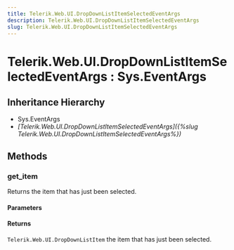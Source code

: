 ```yaml
---
title: Telerik.Web.UI.DropDownListItemSelectedEventArgs
description: Telerik.Web.UI.DropDownListItemSelectedEventArgs
slug: Telerik.Web.UI.DropDownListItemSelectedEventArgs
---
```


# Telerik.Web.UI.DropDownListItemSelectedEventArgs : Sys.EventArgs 

## Inheritance Hierarchy

* Sys.EventArgs
* *[Telerik.Web.UI.DropDownListItemSelectedEventArgs]({%slug Telerik.Web.UI.DropDownListItemSelectedEventArgs%})*


## Methods

###  get_item

 Returns the item that has just been selected. 

#### Parameters

#### Returns

`Telerik.Web.UI.DropDownListItem` the item that has just been selected. 


